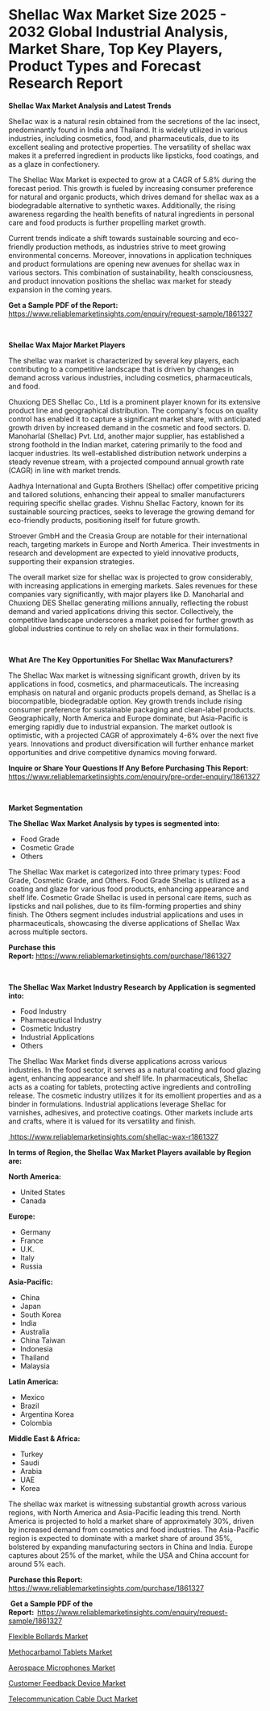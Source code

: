 <p><h1>Shellac Wax Market Size 2025 - 2032 Global Industrial Analysis, Market Share, Top Key Players, Product Types and Forecast Research Report</h1></p><p><strong>Shellac Wax Market Analysis and Latest Trends</strong></p>
<p><p>Shellac wax is a natural resin obtained from the secretions of the lac insect, predominantly found in India and Thailand. It is widely utilized in various industries, including cosmetics, food, and pharmaceuticals, due to its excellent sealing and protective properties. The versatility of shellac wax makes it a preferred ingredient in products like lipsticks, food coatings, and as a glaze in confectionery.</p><p>The Shellac Wax Market is expected to grow at a CAGR of 5.8% during the forecast period. This growth is fueled by increasing consumer preference for natural and organic products, which drives demand for shellac wax as a biodegradable alternative to synthetic waxes. Additionally, the rising awareness regarding the health benefits of natural ingredients in personal care and food products is further propelling market growth. </p><p>Current trends indicate a shift towards sustainable sourcing and eco-friendly production methods, as industries strive to meet growing environmental concerns. Moreover, innovations in application techniques and product formulations are opening new avenues for shellac wax in various sectors. This combination of sustainability, health consciousness, and product innovation positions the shellac wax market for steady expansion in the coming years.</p></p>
<p><strong>Get a Sample PDF of the Report:&nbsp;</strong> <a href="https://www.reliablemarketinsights.com/enquiry/request-sample/1861327?utm_campaign=2012&utm_medium=2&utm_source=Github&utm_content=ia&utm_term=31012025&utm_id=shellac-wax">https://www.reliablemarketinsights.com/enquiry/request-sample/1861327</a></p>
<p>&nbsp;</p>
<p><strong>Shellac Wax Major Market Players</strong></p>
<p><p>The shellac wax market is characterized by several key players, each contributing to a competitive landscape that is driven by changes in demand across various industries, including cosmetics, pharmaceuticals, and food. </p><p>Chuxiong DES Shellac Co., Ltd is a prominent player known for its extensive product line and geographical distribution. The company's focus on quality control has enabled it to capture a significant market share, with anticipated growth driven by increased demand in the cosmetic and food sectors. D. Manoharlal (Shellac) Pvt. Ltd, another major supplier, has established a strong foothold in the Indian market, catering primarily to the food and lacquer industries. Its well-established distribution network underpins a steady revenue stream, with a projected compound annual growth rate (CAGR) in line with market trends.</p><p>Aadhya International and Gupta Brothers (Shellac) offer competitive pricing and tailored solutions, enhancing their appeal to smaller manufacturers requiring specific shellac grades. Vishnu Shellac Factory, known for its sustainable sourcing practices, seeks to leverage the growing demand for eco-friendly products, positioning itself for future growth.</p><p>Stroever GmbH and the Creasia Group are notable for their international reach, targeting markets in Europe and North America. Their investments in research and development are expected to yield innovative products, supporting their expansion strategies. </p><p>The overall market size for shellac wax is projected to grow considerably, with increasing applications in emerging markets. Sales revenues for these companies vary significantly, with major players like D. Manoharlal and Chuxiong DES Shellac generating millions annually, reflecting the robust demand and varied applications driving this sector. Collectively, the competitive landscape underscores a market poised for further growth as global industries continue to rely on shellac wax in their formulations.</p></p>
<p>&nbsp;</p>
<p><strong>What Are The Key Opportunities For Shellac Wax Manufacturers?</strong></p>
<p><p>The Shellac Wax market is witnessing significant growth, driven by its applications in food, cosmetics, and pharmaceuticals. The increasing emphasis on natural and organic products propels demand, as Shellac is a biocompatible, biodegradable option. Key growth trends include rising consumer preference for sustainable packaging and clean-label products. Geographically, North America and Europe dominate, but Asia-Pacific is emerging rapidly due to industrial expansion. The market outlook is optimistic, with a projected CAGR of approximately 4-6% over the next five years. Innovations and product diversification will further enhance market opportunities and drive competitive dynamics moving forward.</p></p>
<p><strong>Inquire or Share Your Questions If Any Before Purchasing This Report:</strong> <a href="https://www.reliablemarketinsights.com/enquiry/pre-order-enquiry/1861327?utm_campaign=2012&utm_medium=2&utm_source=Github&utm_content=ia&utm_term=31012025&utm_id=shellac-wax">https://www.reliablemarketinsights.com/enquiry/pre-order-enquiry/1861327</a></p>
<p>&nbsp;</p>
<p><strong>Market Segmentation</strong></p>
<p><strong>The Shellac Wax Market Analysis by types is segmented into:</strong></p>
<p><ul><li>Food Grade</li><li>Cosmetic Grade</li><li>Others</li></ul></p>
<p><p>The Shellac Wax market is categorized into three primary types: Food Grade, Cosmetic Grade, and Others. Food Grade Shellac is utilized as a coating and glaze for various food products, enhancing appearance and shelf life. Cosmetic Grade Shellac is used in personal care items, such as lipsticks and nail polishes, due to its film-forming properties and shiny finish. The Others segment includes industrial applications and uses in pharmaceuticals, showcasing the diverse applications of Shellac Wax across multiple sectors.</p></p>
<p><strong>Purchase this Report:&nbsp;</strong><a href="https://www.reliablemarketinsights.com/purchase/1861327?utm_campaign=2012&utm_medium=2&utm_source=Github&utm_content=ia&utm_term=31012025&utm_id=shellac-wax">https://www.reliablemarketinsights.com/purchase/1861327</a></p>
<p>&nbsp;</p>
<p><strong>The Shellac Wax Market Industry Research by Application is segmented into:</strong></p>
<p><ul><li>Food Industry</li><li>Pharmaceutical Industry</li><li>Cosmetic Industry</li><li>Industrial Applications</li><li>Others</li></ul></p>
<p><p>The Shellac Wax Market finds diverse applications across various industries. In the food sector, it serves as a natural coating and food glazing agent, enhancing appearance and shelf life. In pharmaceuticals, Shellac acts as a coating for tablets, protecting active ingredients and controlling release. The cosmetic industry utilizes it for its emollient properties and as a binder in formulations. Industrial applications leverage Shellac for varnishes, adhesives, and protective coatings. Other markets include arts and crafts, where it is valued for its versatility and finish.</p></p>
<p><a href="https://www.reliablemarketinsights.com/shellac-wax-r1861327?utm_campaign=2012&utm_medium=2&utm_source=Github&utm_content=ia&utm_term=31012025&utm_id=shellac-wax">&nbsp;https://www.reliablemarketinsights.com/shellac-wax-r1861327</a></p>
<p><strong>In terms of Region, the Shellac Wax Market Players available by Region are:</strong></p>
<p>
    <p> <strong> North America: </strong>
        <ul>
            <li>United States</li>
            <li>Canada</li>
        </ul>
        </p> 
    <p> <strong> Europe: </strong>
        <ul>
            <li>Germany</li>
            <li>France</li>
            <li>U.K.</li>
            <li>Italy</li>
            <li>Russia</li>
        </ul>
        </p> 
    <p> <strong> Asia-Pacific: </strong>
        <ul>
            <li>China</li>
            <li>Japan</li>
            <li>South Korea</li>
            <li>India</li>
            <li>Australia</li>
            <li>China Taiwan</li>
            <li>Indonesia</li>
            <li>Thailand</li>
            <li>Malaysia</li>
        </ul>
        </p> 
    <p> <strong> Latin America: </strong>
        <ul>
            <li>Mexico</li>
            <li>Brazil</li>
            <li>Argentina Korea</li>
            <li>Colombia</li>
        </ul>
        </p> 
    <p> <strong> Middle East & Africa: </strong>
        <ul>
            <li>Turkey</li>
            <li>Saudi</li>
            <li>Arabia</li>
            <li>UAE</li>
            <li>Korea</li>
        </ul>
    </p>
    </p>
<p><p>The shellac wax market is witnessing substantial growth across various regions, with North America and Asia-Pacific leading this trend. North America is projected to hold a market share of approximately 30%, driven by increased demand from cosmetics and food industries. The Asia-Pacific region is expected to dominate with a market share of around 35%, bolstered by expanding manufacturing sectors in China and India. Europe captures about 25% of the market, while the USA and China account for around 5% each.</p></p>
<p><strong>Purchase this Report: </strong><a href="https://www.reliablemarketinsights.com/purchase/1861327?utm_campaign=2012&utm_medium=2&utm_source=Github&utm_content=ia&utm_term=31012025&utm_id=shellac-wax">https://www.reliablemarketinsights.com/purchase/1861327</a></p>
<p>&nbsp;<strong>Get a Sample PDF of the Report:&nbsp;&nbsp;</strong><a href="https://www.reliablemarketinsights.com/enquiry/request-sample/1861327?utm_campaign=2012&utm_medium=2&utm_source=Github&utm_content=ia&utm_term=31012025&utm_id=shellac-wax">https://www.reliablemarketinsights.com/enquiry/request-sample/1861327</a></p>
<p><strong></strong></p>
<p><p><a href="https://www.linkedin.com/pulse/exploring-growth-opportunities-flexible-bollards-market-nyadf?utm_campaign=2012&utm_medium=2&utm_source=Github&utm_content=ia&utm_term=31012025&utm_id=shellac-wax">Flexible Bollards Market</a></p><p><a href="https://www.linkedin.com/pulse/methocarbamol-tablets-market-size-forecast-2025-2032-arbxe?utm_campaign=2012&utm_medium=2&utm_source=Github&utm_content=ia&utm_term=31012025&utm_id=shellac-wax">Methocarbamol Tablets Market</a></p><p><a href="https://www.linkedin.com/pulse/aerospace-microphones-market-overview-products-services-vjvif?utm_campaign=2012&utm_medium=2&utm_source=Github&utm_content=ia&utm_term=31012025&utm_id=shellac-wax">Aerospace Microphones Market</a></p><p><a href="https://www.linkedin.com/pulse/global-customer-feedback-device-market-comprehensive-analysis-bnnme?utm_campaign=2012&utm_medium=2&utm_source=Github&utm_content=ia&utm_term=31012025&utm_id=shellac-wax">Customer Feedback Device Market</a></p><p><a href="https://www.linkedin.com/pulse/in-depth-telecommunication-cable-duct-market-report-u75qc?utm_campaign=2012&utm_medium=2&utm_source=Github&utm_content=ia&utm_term=31012025&utm_id=shellac-wax">Telecommunication Cable Duct Market</a></p></p>